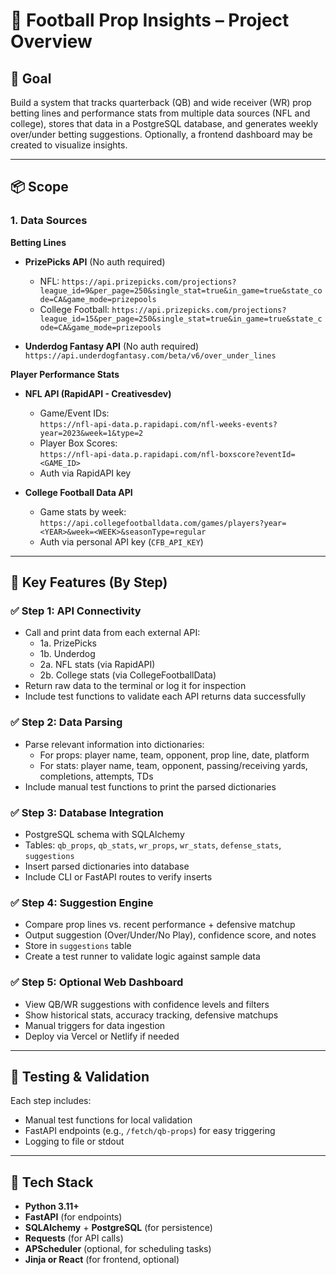 

# 🏈 Football Prop Insights – Project Overview

## 🚀 Goal
Build a system that tracks quarterback (QB) and wide receiver (WR) prop betting lines and performance stats from multiple data sources (NFL and college), stores that data in a PostgreSQL database, and generates weekly over/under betting suggestions. Optionally, a frontend dashboard may be created to visualize insights.

---

## 📦 Scope

### 1. Data Sources

**Betting Lines**
- **PrizePicks API** (No auth required)  
  - NFL: `https://api.prizepicks.com/projections?league_id=9&per_page=250&single_stat=true&in_game=true&state_code=CA&game_mode=prizepools`
  - College Football: `https://api.prizepicks.com/projections?league_id=15&per_page=250&single_stat=true&in_game=true&state_code=CA&game_mode=prizepools`

- **Underdog Fantasy API** (No auth required)  
  `https://api.underdogfantasy.com/beta/v6/over_under_lines`

**Player Performance Stats**
- **NFL API (RapidAPI - Creativesdev)**
  - Game/Event IDs:  
    `https://nfl-api-data.p.rapidapi.com/nfl-weeks-events?year=2023&week=1&type=2`
  - Player Box Scores:  
    `https://nfl-api-data.p.rapidapi.com/nfl-boxscore?eventId=<GAME_ID>`
  - Auth via RapidAPI key

- **College Football Data API**
  - Game stats by week:  
    `https://api.collegefootballdata.com/games/players?year=<YEAR>&week=<WEEK>&seasonType=regular`
  - Auth via personal API key (`CFB_API_KEY`)

---

## 🧠 Key Features (By Step)

### ✅ Step 1: API Connectivity
- Call and print data from each external API:
  - 1a. PrizePicks
  - 1b. Underdog
  - 2a. NFL stats (via RapidAPI)
  - 2b. College stats (via CollegeFootballData)
- Return raw data to the terminal or log it for inspection
- Include test functions to validate each API returns data successfully

### ✅ Step 2: Data Parsing
- Parse relevant information into dictionaries:
  - For props: player name, team, opponent, prop line, date, platform
  - For stats: player name, team, opponent, passing/receiving yards, completions, attempts, TDs
- Include manual test functions to print the parsed dictionaries

### ✅ Step 3: Database Integration
- PostgreSQL schema with SQLAlchemy
- Tables: `qb_props`, `qb_stats`, `wr_props`, `wr_stats`, `defense_stats`, `suggestions`
- Insert parsed dictionaries into database
- Include CLI or FastAPI routes to verify inserts

### ✅ Step 4: Suggestion Engine
- Compare prop lines vs. recent performance + defensive matchup
- Output suggestion (Over/Under/No Play), confidence score, and notes
- Store in `suggestions` table
- Create a test runner to validate logic against sample data

### ✅ Step 5: Optional Web Dashboard
- View QB/WR suggestions with confidence levels and filters
- Show historical stats, accuracy tracking, defensive matchups
- Manual triggers for data ingestion
- Deploy via Vercel or Netlify if needed

---

## 🧪 Testing & Validation
Each step includes:
- Manual test functions for local validation
- FastAPI endpoints (e.g., `/fetch/qb-props`) for easy triggering
- Logging to file or stdout

---

## 🔧 Tech Stack
- **Python 3.11+**
- **FastAPI** (for endpoints)
- **SQLAlchemy** + **PostgreSQL** (for persistence)
- **Requests** (for API calls)
- **APScheduler** (optional, for scheduling tasks)
- **Jinja or React** (for frontend, optional)